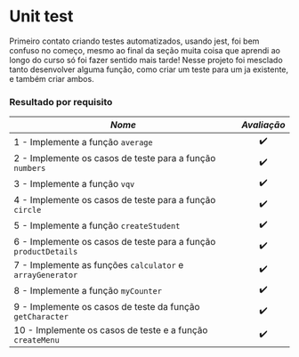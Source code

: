 # Unit test

Primeiro contato criando testes automatizados, usando jest, foi bem confuso no começo, mesmo ao final da seção muita coisa que aprendi ao longo do curso só foi fazer sentido mais tarde! Nesse projeto foi mesclado tanto desenvolver alguma função, como criar um teste para um ja existente, e também criar ambos.

### Resultado por requisito
*Nome* | *Avaliação*
--- | :---:
1 - Implemente a função `average` | :heavy_check_mark:
2 - Implemente os casos de teste para a função `numbers` | :heavy_check_mark:
3 - Implemente a função `vqv` | :heavy_check_mark:
4 - Implemente os casos de teste para a função `circle` | :heavy_check_mark:
5 - Implemente a função `createStudent` | :heavy_check_mark:
6 - Implemente os casos de teste para a função `productDetails` | :heavy_check_mark:
7 - Implemente as funções `calculator` e `arrayGenerator` | :heavy_check_mark:
8 - Implemente a função `myCounter` | :heavy_check_mark:
9 - Implemente os casos de teste da função `getCharacter` | :heavy_check_mark:
10 - Implemente os casos de teste e a função `createMenu` | :heavy_check_mark:
